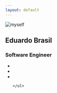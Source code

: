 ```yaml
---
layout: default
---
```


<div class="content">
    <div class="img">
        <img src="https://gravatar.com/avatar/bcd9c44de2eba1e84c7d984528624dcc?s=250" alt="myself" />
    </div>
    <div class="text">
        <h2>Eduardo Brasil</h2>
        <h3>Software Engineer</h3>
    </div>
    <ul>
        <li><a href="https://www.github.com/eduebrasil" title="Github"><i class="fa fa-github fa-4x" aria-hidden="true"></i></a></li>
        <li><a href="https://www.linkedin.com/in/eduardoebrasil" title="Linkedin"><i class="fa fa-linkedin-square fa-4x" aria-hidden="true"></i></a></li>
        <li><a href="https://www.twitter.com/brasil_eb" title="Twitter"><i class="fa fa-twitter fa-4x" aria-hidden="true"></i></a></li>

    </ul>
</div>
